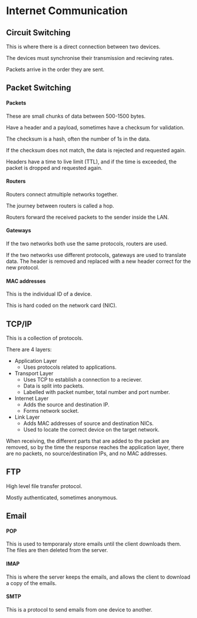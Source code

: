 # Internet Communication

## Circuit Switching

This is where there is a direct connection between two devices.

The devices must synchronise their transmission and recieving rates.

Packets arrive in the order they are sent.

## Packet Switching

#### Packets

These are small chunks of data between 500-1500 bytes.

Have a header and a payload, sometimes have a checksum for validation.

The checksum is a hash, often the number of 1s in the data.

If the checksum does not match, the data is rejected and requested again.

Headers have a time to live limit (TTL), and if the time is exceeded, the packet is dropped and requested again.

#### Routers

Routers connect atmultiple networks together.

The journey between routers is called a hop.

Routers forward the received packets to the sender inside the LAN.

#### Gateways

If the two networks both use the same protocols, routers are used.

If the two networks use different protocols, gateways are used to translate data. The header is removed and replaced with a new header correct for the new protocol.

#### MAC addresses

This is the individual ID of a device.

This is hard coded on the network card (NIC).


## TCP/IP

This is a collection of protocols.

There are 4 layers:

- Application Layer
    - Uses protocols related to applications.
- Transport Layer
    - Uses TCP to establish a connection to a reciever.
    - Data is split into packets.
    - Labelled with packet number, total number and port number.
- Internet Layer
    - Adds the source and destination IP.
    - Forms network socket.
- Link Layer
    - Adds MAC addresses of source and destination NICs.
    - Used to locate the correct device on the target network.

When receiving, the different parts that are added to the packet are removed, so by the time the response reaches the application layer, there are no packets, no source/destination IPs, and no MAC addresses.

## FTP

High level file transfer protocol.

Mostly authenticated, sometimes anonymous.

## Email

#### POP

This is used to temporaraly store emails until the client downloads them. The files are then deleted from the server.

#### IMAP

This is where the server keeps the emails, and allows the client to download a copy of the emails.

#### SMTP

This is a protocol to send emails from one device to another.